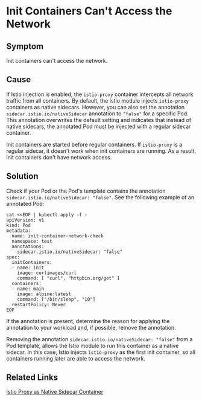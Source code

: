 # Init Containers Can't Access the Network

## Symptom

Init containers can't access the network.

## Cause
If Istio injection is enabled, the `istio-proxy` container intercepts all network traffic from all containers. By default, the Istio module injects `istio-proxy` containers as native sidecars. However, you can also set the annotation `sidecar.istio.io/nativeSidecar` annotation to `"false"` for a specific Pod. This annotation overwrites the default setting and indicates that instead of native sidecars, the annotated Pod must be injected with a regular sidecar container.

Init containers are started before regular containers. If `istio-proxy` is a regular sidecar, it doesn't work when init containers are running. As a result, init containers don't have network access.

## Solution

Check if your Pod or the Pod's template contains the annotation `sidecar.istio.io/nativeSidecar: "false"`. See the following example of an annotated Pod:

```
cat <<EOF | kubectl apply -f -
apiVersion: v1
kind: Pod
metadata:
  name: init-container-network-check
  namespace: test
  annotations:
    sidecar.istio.io/nativeSidecar: "false"
spec:
  initContainers:
  - name: init
    image: curlimages/curl
    command: [ "curl", "httpbin.org/get" ]
  containers:
  - name: main
    image: alpine:latest
    command: ["/bin/sleep", "10"]
  restartPolicy: Never
EOF
```

If the annotation is present, determine the reason for applying the annotation to your workload and, if possible, remove the annotation.

Removing the annotation `sidecar.istio.io/nativeSidecar: "false"` from a Pod template, allows the Istio module to run this container as a native sidecar. In this case, Istio injects `istio-proxy` as the first init container, so all containers running later are able to access the network.

## Related Links

[Istio Proxy as Native Sidecar Container](../00-20-istio-proxy-as-native-sidecar.md)
